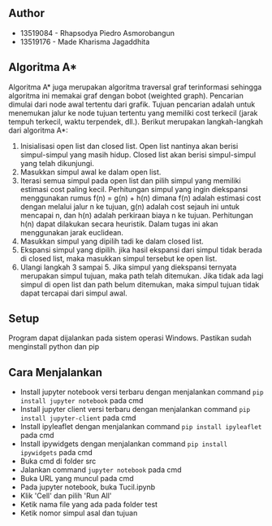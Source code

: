 ## Author
- 13519084 - Rhapsodya Piedro Asmorobangun
- 13519176 - Made Kharisma Jagaddhita

## Algoritma A*
Algoritma A* juga merupakan algoritma traversal graf terinformasi sehingga algoritma ini memakai graf dengan bobot (weighted graph). Pencarian dimulai dari node awal tertentu dari grafik. Tujuan pencarian adalah untuk menemukan jalur ke node tujuan tertentu yang memiliki cost terkecil (jarak tempuh terkecil, waktu terpendek, dll.). Berikut merupakan langkah-langkah dari algoritma A*:
1. Inisialisasi open list dan closed list. Open list nantinya akan berisi simpul-simpul yang masih hidup. Closed list akan berisi simpul-simpul yang telah dikunjungi.
2. Masukkan simpul awal ke dalam open list.
3. Iterasi semua simpul pada open list dan pilih simpul yang memiliki estimasi cost paling kecil. Perhitungan simpul yang ingin diekspansi menggunakan rumus f(n) = g(n) + h(n) dimana f(n) adalah estimasi cost dengan melalui jalur n ke tujuan, g(n) adalah cost sejauh ini untuk mencapai n, dan h(n) adalah perkiraan biaya n ke tujuan. Perhitungan h(n) dapat dilakukan secara heuristik. Dalam tugas ini akan menggunakan jarak euclidean. 
4. Masukkan simpul yang dipilih tadi ke dalam closed list.
5. Ekspansi simpul yang dipilih. jika hasil ekspansi dari simpul tidak berada di closed list, maka masukkan simpul tersebut ke open list.
6. Ulangi langkah 3 sampai 5. Jika simpul yang diekspansi ternyata merupakan simpul tujuan, maka path telah ditemukan. Jika tidak ada lagi simpul di open list dan path belum ditemukan, maka simpul tujuan tidak dapat tercapai dari simpul awal.

## Setup
Program dapat dijalankan pada sistem operasi Windows. Pastikan sudah menginstall python dan pip

## Cara Menjalankan
- Install jupyter notebook versi terbaru dengan menjalankan command `pip install jupyter notebook` pada cmd
- Install jupyter client versi terbaru dengan menjalankan command `pip install jupyter-client` pada cmd
- Install ipyleaflet dengan menjalankan command `pip install ipyleaflet` pada cmd
- Install ipywidgets dengan menjalankan command `pip install ipywidgets` pada cmd
- Buka cmd di folder src
- Jalankan command `jupyter notebook` pada cmd
- Buka URL yang muncul pada cmd
- Pada jupyter notebook, buka Tucil.ipynb
- Klik 'Cell' dan pilih 'Run All'
- Ketik nama file yang ada pada folder test
- Ketik nomor simpul asal dan tujuan
